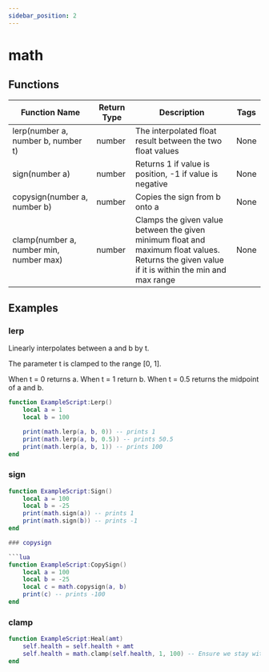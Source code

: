 ```yaml
---
sidebar_position: 2
---
```


# math

## Functions

| Function Name | Return Type | Description | Tags |
|---------------|-------------|-------------|------|
| lerp(number a, number b, number t) | number | The interpolated float result between the two float values | None |
| sign(number a)| number | Returns 1 if value is position, -1 if value is negative | None |
| copysign(number a, number b) | number |Copies the sign from b onto a | None |  
| clamp(number a, number min, number max) | number | Clamps the given value between the given minimum float and maximum float values. Returns the given value if it is within the min and max range | None |

## Examples

### lerp

Linearly interpolates between a and b by t.

The parameter t is clamped to the range [0, 1].

When t = 0 returns a.
When t = 1 return b.
When t = 0.5 returns the midpoint of a and b.

```lua
function ExampleScript:Lerp()
    local a = 1
    local b = 100

    print(math.lerp(a, b, 0)) -- prints 1
    print(math.lerp(a, b, 0.5)) -- prints 50.5
    print(math.lerp(a, b, 1)) -- prints 100
end
```

### sign

```lua
function ExampleScript:Sign()
    local a = 100
    local b = -25
    print(math.sign(a)) -- prints 1
    print(math.sign(b)) -- prints -1
end

### copysign

```lua
function ExampleScript:CopySign()
    local a = 100
    local b = -25
    local c = math.copysign(a, b)
    print(c) -- prints -100
end
```

### clamp

```lua
function ExampleScript:Heal(amt)
    self.health = self.health + amt
    self.health = math.clamp(self.health, 1, 100) -- Ensure we stay within 1 and 100 health
end
```